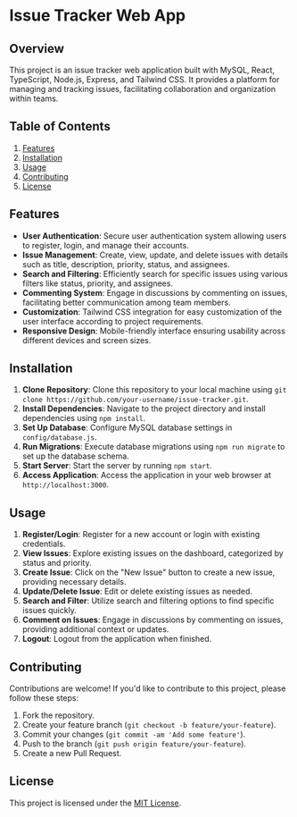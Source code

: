# Issue Tracker Web App

## Overview
This project is an issue tracker web application built with MySQL, React, TypeScript, Node.js, Express, and Tailwind CSS. It provides a platform for managing and tracking issues, facilitating collaboration and organization within teams.

## Table of Contents
1. [Features](#features)
2. [Installation](#installation)
3. [Usage](#usage)
4. [Contributing](#contributing)
5. [License](#license)

## Features
- **User Authentication**: Secure user authentication system allowing users to register, login, and manage their accounts.
- **Issue Management**: Create, view, update, and delete issues with details such as title, description, priority, status, and assignees.
- **Search and Filtering**: Efficiently search for specific issues using various filters like status, priority, and assignees.
- **Commenting System**: Engage in discussions by commenting on issues, facilitating better communication among team members.
- **Customization**: Tailwind CSS integration for easy customization of the user interface according to project requirements.
- **Responsive Design**: Mobile-friendly interface ensuring usability across different devices and screen sizes.

## Installation
1. **Clone Repository**: Clone this repository to your local machine using `git clone https://github.com/your-username/issue-tracker.git`.
2. **Install Dependencies**: Navigate to the project directory and install dependencies using `npm install`.
3. **Set Up Database**: Configure MySQL database settings in `config/database.js`.
4. **Run Migrations**: Execute database migrations using `npm run migrate` to set up the database schema.
5. **Start Server**: Start the server by running `npm start`.
6. **Access Application**: Access the application in your web browser at `http://localhost:3000`.

## Usage
1. **Register/Login**: Register for a new account or login with existing credentials.
2. **View Issues**: Explore existing issues on the dashboard, categorized by status and priority.
3. **Create Issue**: Click on the "New Issue" button to create a new issue, providing necessary details.
4. **Update/Delete Issue**: Edit or delete existing issues as needed.
5. **Search and Filter**: Utilize search and filtering options to find specific issues quickly.
6. **Comment on Issues**: Engage in discussions by commenting on issues, providing additional context or updates.
7. **Logout**: Logout from the application when finished.

## Contributing
Contributions are welcome! If you'd like to contribute to this project, please follow these steps:
1. Fork the repository.
2. Create your feature branch (`git checkout -b feature/your-feature`).
3. Commit your changes (`git commit -am 'Add some feature'`).
4. Push to the branch (`git push origin feature/your-feature`).
5. Create a new Pull Request.

## License
This project is licensed under the [MIT License](LICENSE).
